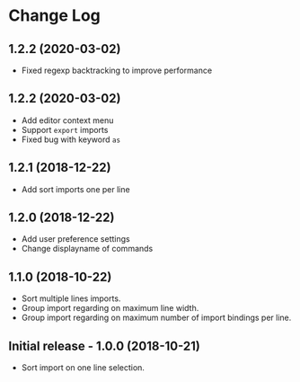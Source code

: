 # Change Log

## 1.2.2 (2020-03-02)

- Fixed regexp backtracking to improve performance

## 1.2.2 (2020-03-02)

- Add editor context menu
- Support `export` imports
- Fixed bug with keyword `as`

## 1.2.1 (2018-12-22)

- Add sort imports one per line

## 1.2.0 (2018-12-22)

- Add user preference settings
- Change displayname of commands

## 1.1.0 (2018-10-22)

- Sort multiple lines imports.
- Group import regarding on maximum line width.
- Group import regarding on maximum number of import bindings per line.

## Initial release - 1.0.0 (2018-10-21)

- Sort import on one line selection.
